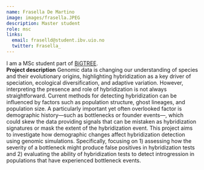 ```yaml
---
name: Frasella De Martino
image: images/frasella.JPEG
description: Master student
role: msc
links:
  email: fraselld@student.ibv.uio.no
  twitter: Frasella_
---
```


I am a MSc student part of [BiGTREE](www.bigtree-training.org).
<br>
**Project description**
Genomic data is changing our understanding of species and their evolutionary origins, highlighting hybridization as a key driver of speciation, ecological diversification, and adaptive variation. However, interpreting the presence and role of hybridization is not always straightforward. Current methods for detecting hybridization can be influenced by factors such as population structure, ghost lineages, and population size. A particularly important yet often overlooked factor is demographic history—such as bottlenecks or founder events—, which could skew the data providing signals that can be mistaken as hybridization signatures or mask the extent of the hybridization event.  This project aims to investigate how demographic changes affect hybridization detection using genomic simulations. Specifically, focusing on 1) assessing how the severity of a bottleneck might produce false positives in hybridization tests and 2) evaluating the ability of hybridization tests to detect introgression in populations that have experienced bottleneck events.
